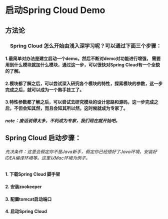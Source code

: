 # 启动Spring Cloud Demo

## 方法论

### &nbsp;&nbsp;&nbsp;&nbsp;Spring Cloud 怎么开始由浅入深学习呢？可以通过下面三个步骤：

#### 1.最简单对办法是建立启动一个demo。然后不断对demo对功能进行增强， 需要用到什么模块就加什么模块，通过这一步，可以很快对Spring Cloud有一个全貌的了解。

#### 2.模块都了解之后，可以尝试深入研究各个模块的特性，探索模块的参数，这一步完成之后，就可以成为一个熟手技工了。

#### 3.特性参数都了解之后，可以尝试去研究模块的设计思路和源码，这一步完成之后，不但会知其然，而且会知其所以然，这时候就成为专家了。           

##### note：废话说得太多，不利成为专家，我们现在就开始吧。

## Spring Cloud 启动步骤：

######  先决条件：这里会假定你不是Java新手，假定你已经搭好了Java环境，安装好IDEA编译环境等。这里以Mac环境为例子。

#### 1. 下载Spring Cloud 脚手架

#### 2. 安装zookeeper

#### 3. 配置tomcat启动端口

#### 4. 启动Spring Cloud
                                   
